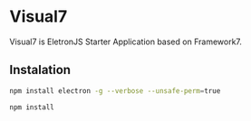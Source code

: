 # Visual7
Visual7 is EletronJS Starter Application based on Framework7.

## Instalation
```sh
npm install electron -g --verbose --unsafe-perm=true
```
```sh
npm install
```